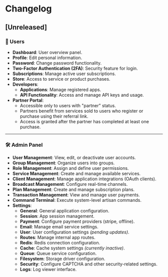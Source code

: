 # Changelog

## [Unreleased]

### 👤 Users

- **Dashboard**: User overview panel.
- **Profile**: Edit personal information.
- **Password**: Change password functionality.
- **Two-Factor Authentication (2FA)**: Security feature for login.
- **Subscriptions**: Manage active user subscriptions.
- **Store**: Access to service or product purchases.
- **Developers**:
  - **Applications**: Manage registered apps.
  - **API Functionality**: Access and manage API keys and usage.
- **Partner Portal**:
  - Accessible only to users with "partner" status.
  - Partners benefit from services sold to users who register or purchase using their referral link.
  - Access is granted after the partner has completed at least one purchase.

---

### 🛠️ Admin Panel

- **User Management**: View, edit, or deactivate user accounts.
- **Group Management**: Organize users into groups.
- **Role Management**: Assign and define user permissions.
- **Service Management**: Create and manage available services.
- **Client Management**: Manage application integrations (OAuth clients).
- **Broadcast Management**: Configure real-time channels.
- **Plan Management**: Create and manage subscription plans.
- **Transaction Management**: View and manage user payments.
- **Command Terminal**: Execute system-level artisan commands.
- **Settings**:
  - **General**: General application configuration.
  - **Session**: App session management.
  - **Payment**: Configure payment providers (stripe, offline).
  - **Email**: Manage email service settings.
  - **User**: User configuration settings *(pending updates)*.
  - **Routes**: Manage internal app routes.
  - **Redis**: Redis connection configuration.
  - **Cache**: Cache system settings *(currently inactive)*.
  - **Queue**: Queue service configuration.
  - **Filesystem**: Storage driver configuration.
  - **Security**: Configure CAPTCHA and other security-related settings.
  - **Logs**: Log viewer interface.